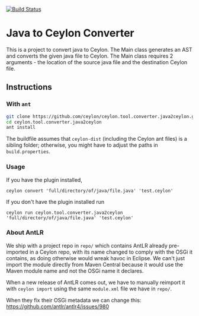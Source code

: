[![Build Status](https://ci-ceylon.rhcloud.com/buildStatus/icon?job=ceylon.tool.converter.java2ceylon)](https://ci-ceylon.rhcloud.com/job/ceylon.tool.converter.java2ceylon)

# Java to Ceylon Converter

This is a project to convert java to Ceylon. 
The Main class generates an AST and converts the given java file to Ceylon.
The Main class requires 2 arguments - the location of the source java file and the destination Ceylon file.

## Instructions

### With `ant`

```bash
git clone https://github.com/ceylon/ceylon.tool.converter.java2ceylon.git
cd ceylon.tool.converter.java2ceylon
ant install
```

The buildfile assumes that `ceylon-dist` (including the Ceylon ant files) is a sibling folder; otherwise, you might have to adjust the paths in `build.properties`.

### Usage

If you have the plugin installed,

`ceylon convert 'full/directory/of/java/file.java' 'test.ceylon'`

If you don't have the plugin installed run

`ceylon run ceylon.tool.converter.java2ceylon 'full/directory/of/java/file.java' 'test.ceylon'`

### About AntLR

We ship with a project repo in `repo/` which contains AntLR already pre-imported in a Ceylon
repo, with its name changed to comply with the OSGi it contains, as doing otherwise would
wreak havoc in Eclipse. We can't just import the module directly from Maven Central because
it would use the Maven module name and not the OSGi name it declares.

When a new release of AntLR comes out, we have to manually reimport it with `ceylon import`
using the same `module.xml` file we have in `repo/`.

When they fix their OSGi metadata we can change this: https://github.com/antlr/antlr4/issues/980
